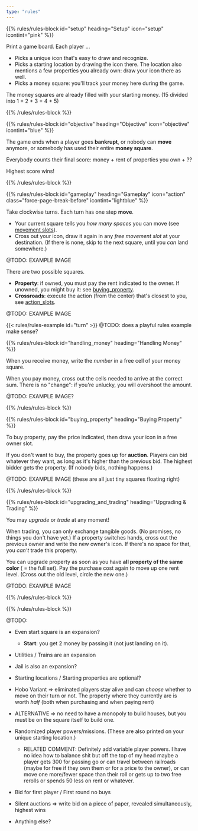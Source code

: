 ```yaml
---
type: "rules"
---
```


{{% rules/rules-block id="setup" heading="Setup" icon="setup" icontint="pink" %}}

Print a game board. Each player ... 

* Picks a unique icon that's easy to draw and recognize.
* Picks a starting location by drawing the icon there. The location also mentions a few properties you already own: draw your icon there as well.
* Picks a money square: you'll track your money here during the game.

The money squares are already filled with your starting money. (15 divided into 1 + 2 + 3 + 4 + 5)

{{% /rules/rules-block %}}

{{% rules/rules-block id="objective" heading="Objective" icon="objective" icontint="blue" %}}

The game ends when a player goes **bankrupt**, or nobody can **move** anymore, or somebody has used their entire **money square**.

Everybody counts their final score: money + rent of properties you own + ??

Highest score wins!

{{% /rules/rules-block %}}

{{% rules/rules-block id="gameplay" heading="Gameplay" icon="action" class="force-page-break-before" icontint="lightblue" %}}

Take clockwise turns. Each turn has one step **move**.

* Your current square tells you _how many spaces_ you can move (see [movement slots](#movement_slots)).
* Cross out your icon, draw it again in any _free movement slot_ at your destination. (If there is none, skip to the next square, until you _can_ land somewhere.)

@TODO: EXAMPLE IMAGE

There are two possible squares.

* **Property**: if owned, you must pay the rent indicated to the owner. If unowned, you might buy it: see [buying_property](#buying_property).
* **Crossroads**: execute the action (from the center) that's closest to you, see [action_slots](#action_slots).

@TODO: EXAMPLE IMAGE

{{< rules/rules-example id="turn" >}} @TODO: does a playful rules example make sense?

{{% rules/rules-block id="handling_money" heading="Handling Money" %}}

When you receive money, write the _number_ in a free cell of your money square. 

When you pay money, cross out the cells needed to arrive at the correct sum. There is no "change": if you're unlucky, you will overshoot the amount.

@TODO: EXAMPLE IMAGE?

{{% /rules/rules-block %}}

{{% rules/rules-block id="buying_property" heading="Buying Property" %}}

To buy property, pay the price indicated, then draw your icon in a free owner slot.

If you don't want to buy, the property goes up for **auction**. Players can bid whatever they want, as long as it's higher than the previous bid. The highest bidder gets the property. (If nobody bids, nothing happens.)

@TODO: EXAMPLE IMAGE (these are all just tiny squares floating right)

{{% /rules/rules-block %}}

{{% rules/rules-block id="upgrading_and_trading" heading="Upgrading & Trading" %}}

You may _upgrade_ or _trade_ at any moment! 

When trading, you can only exchange tangible goods. (No promises, no things you don't have yet.) If a property switches hands, cross out the previous owner and write the new owner's icon. If there's no space for that, you _can't_ trade this property. 

You can upgrade property as soon as you have **all property of the same color** ( = the full set). Pay the purchase cost again to move up one rent level. (Cross out the old level, circle the new one.)

@TODO: EXAMPLE IMAGE

{{% /rules/rules-block %}}

{{% /rules/rules-block %}}

@TODO:

* Even start square is an expansion? 
  * **Start**: you get 2 money by passing it (not just landing on it). 
* Utilities / Trains are an expansion
* Jail is also an expansion?
* Starting locations / Starting properties are optional?
* Hobo Variant => eliminated players stay alive and can _choose_ whether to move on their turn or not. The property where they currently are is worth _half_ (both when purchasing and when paying rent)
* ALTERNATIVE => no need to have a monopoly to build houses, but you must be on the square itself to build one.
* Randomized player powers/missions. (These are also printed on your unique starting location.)
  * RELATED COMMENT: Definitely add variable player powers. I have no idea how to balance shit but off the top of my head maybe a player gets 300 for passing go or can travel between railroads (maybe for free if they own them or for a price to the owner), or can move one more/fewer space than their roll or gets up to two free rerolls or spends 50 less on rent or whatever.

* Bid for first player / First round no buys
* Silent auctions => write bid on a piece of paper, revealed simultaneously, highest wins
* Anything else?